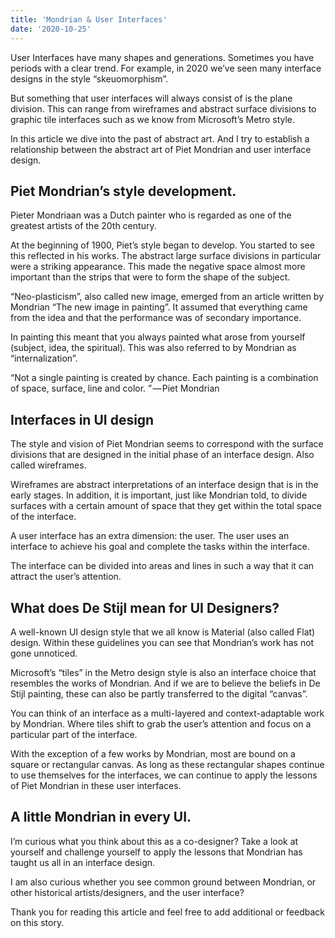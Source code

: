 ```yaml
---
title: 'Mondrian & User Interfaces'
date: '2020-10-25'
---
```


User Interfaces have many shapes and generations. Sometimes you have periods with a clear trend. For example, in 2020 we’ve seen many interface designs in the style “skeuomorphism”.

But something that user interfaces will always consist of is the plane division. This can range from wireframes and abstract surface divisions to graphic tile interfaces such as we know from Microsoft’s Metro style.

In this article we dive into the past of abstract art. And I try to establish a relationship between the abstract art of Piet Mondrian and user interface design.

## Piet Mondrian’s style development. ##

Pieter Mondriaan was a Dutch painter who is regarded as one of the greatest artists of the 20th century.

At the beginning of 1900, Piet’s style began to develop. You started to see this reflected in his works. The abstract large surface divisions in particular were a striking appearance. This made the negative space almost more important than the strips that were to form the shape of the subject.

“Neo-plasticism”, also called new image, emerged from an article written by Mondrian “The new image in painting”. It assumed that everything came from the idea and that the performance was of secondary importance.

In painting this meant that you always painted what arose from yourself (subject, idea, the spiritual). This was also referred to by Mondrian as “internalization”.

“Not a single painting is created by chance. Each painting is a combination of space, surface, line and color. ” — Piet Mondrian

## Interfaces in UI design ##

The style and vision of Piet Mondrian seems to correspond with the surface divisions that are designed in the initial phase of an interface design. Also called wireframes.

Wireframes are abstract interpretations of an interface design that is in the early stages. In addition, it is important, just like Mondrian told, to divide surfaces with a certain amount of space that they get within the total space of the interface.

A user interface has an extra dimension: the user. The user uses an interface to achieve his goal and complete the tasks within the interface.

The interface can be divided into areas and lines in such a way that it can attract the user’s attention.

## What does De Stijl mean for UI Designers? ##

A well-known UI design style that we all know is Material (also called Flat) design. Within these guidelines you can see that Mondrian’s work has not gone unnoticed.

Microsoft’s “tiles” in the Metro design style is also an interface choice that resembles the works of Mondrian. And if we are to believe the beliefs in De Stijl painting, these can also be partly transferred to the digital “canvas”.

You can think of an interface as a multi-layered and context-adaptable work by Mondrian. Where tiles shift to grab the user’s attention and focus on a particular part of the interface.

With the exception of a few works by Mondrian, most are bound on a square or rectangular canvas. As long as these rectangular shapes continue to use themselves for the interfaces, we can continue to apply the lessons of Piet Mondrian in these user interfaces.

## A little Mondrian in every UI. ##

I’m curious what you think about this as a co-designer? Take a look at yourself and challenge yourself to apply the lessons that Mondrian has taught us all in an interface design.

I am also curious whether you see common ground between Mondrian, or other historical artists/designers, and the user interface?

Thank you for reading this article and feel free to add additional or feedback on this story.